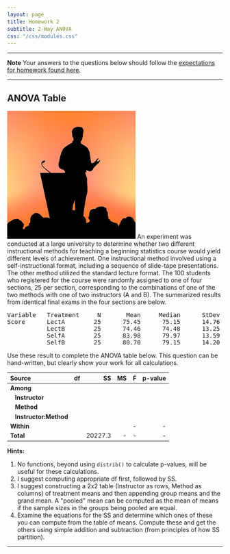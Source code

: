 ```yaml
---
layout: page
title: Homework 2
subtitle: 2-Way ANOVA
css: "/css/modules.css"
---
```


----

<div class="alert alert-warning">
  <strong>Note</strong> Your answers to the questions below should follow the <a href="../../resources/hwformat" target="_blank">expectations for homework found here</a>.
</div>

----

## ANOVA Table
<img src="../zimgs/lecture.jpg" alt="Lecture" class="img-right">
An experiment was conducted at a large university to determine whether two different instructional methods for teaching a beginning statistics course would yield different levels of achievement. One instructional method involved using a self-instructional format, including a sequence of slide-tape presentations. The other method utilized the standard lecture format. The 100 students who registered for the course were randomly assigned to one of four sections, 25 per section, corresponding to the combinations of one of the two methods with one of two instructors (A and B). The summarized results from identical final exams in the four sections are below.

<pre>
Variable   Treatment     N       Mean     Median      StDev
Score      LectA        25      75.45      75.15      14.76
           LectB        25      74.46      74.48      13.25
           SelfA        25      83.98      79.97      13.59
           SelfB        25      80.70      79.15      14.20
</pre>

Use these result to complete the ANOVA table below. This question can be hand-written, but clearly show your work for all calculations.

Source     | df | SS | MS | F  | p-value
:----------|---:|---:|---:|---:|--------:
**Among**  |    |    |    |    |
&nbsp;&nbsp; **Instructor**  |    |    |    |    |
&nbsp;&nbsp; **Method**  |    |    |    |    |
&nbsp;&nbsp; **Instructor:Method**  |    |    |    |    |
**Within** |    |    |    | -  | -
**Total**  |    | 20227.3 | -  | -  | -


**Hints:**

1. No functions, beyond using `distrib()` to calculate p-values, will be useful for these calculations.
1. I suggest computing appropriate df first, followed by SS.
1. I suggest constructing a 2x2 table (Instructor as rows, Method as columns) of treatment means and then appending group means and the grand mean. A "pooled" mean can be computed as the mean of means if the sample sizes in the groups being pooled are equal.
1. Examine the equations for the SS and determine which ones of these you can compute from the table of means. Compute these and get the others using simple addition and subtraction (from principles of how SS partition).

----

